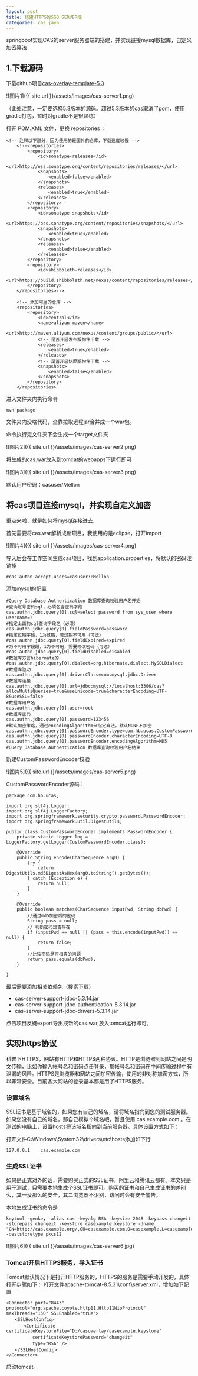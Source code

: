 ```yaml
---
layout: post
title: 搭建HTTPS的SSO SERVER端
categories: cas java
---
```


springboot实现CAS的server服务器端的搭建，并实现链接mysql数据库，自定义加密算法

## 1.下载源码

下载github项目[cas-overlay-template-5.3](https://github.com/apereo/cas-overlay-template)

![图片1]({{ site.url }}/assets/images/cas-server1.png)

（此处注意，一定要选择5.3版本的源码。超过5.3版本的cas取消了pom，使用gradle打包，暂时对gradle不是很熟练）

打开 POM.XML 文件，更换 repositories ：

    <!-- 注释以下部分，因为使用的是国外的仓库，下载速度较慢 -->
        <!--<repositories>
            <repository>
                <id>sonatype-releases</id>
                <url>http://oss.sonatype.org/content/repositories/releases/</url>
                <snapshots>
                    <enabled>false</enabled>
                </snapshots>
                <releases>
                    <enabled>true</enabled>
                </releases>
            </repository>
            <repository>
                <id>sonatype-snapshots</id>
                <url>https://oss.sonatype.org/content/repositories/snapshots/</url>
                <snapshots>
                    <enabled>true</enabled>
                </snapshots>
                <releases>
                    <enabled>false</enabled>
                </releases>
            </repository>
            <repository>
                <id>shibboleth-releases</id>
                <url>https://build.shibboleth.net/nexus/content/repositories/releases</url>
            </repository>
        </repositories>-->

        <!-- 添加阿里的仓库 -->
        <repositories>
            <repository>
                <id>central</id>
                <name>aliyun maven</name>
                <url>http://maven.aliyun.com/nexus/content/groups/public/</url>
                <!-- 是否开启发布版构件下载 -->
                <releases>
                    <enabled>true</enabled>
                </releases>
                <!-- 是否开启快照版构件下载 -->
                <snapshots>
                    <enabled>false</enabled>
                </snapshots>
            </repository>
        </repositories>


进入文件夹内执行命令

    mvn package

文件夹内没啥代码，全靠拉取远程jar合并成一个war包。

命令执行完文件夹下会生成一个target文件夹

![图片2]({{ site.url }}/assets/images/cas-server2.png)

将生成的cas.war放入到tomcat的webapps下运行即可

![图片3]({{ site.url }}/assets/images/cas-server3.png)

默认用户密码：casuser/Mellon

## 将cas项目连接mysql，并实现自定义加密

重点来啦，就是如何将mysql连接进去.

首先需要将cas.war解析成新项目，我使用的是eclipse，打开import

![图片4]({{ site.url }}/assets/images/cas-server4.png)

导入后会在工作空间生成cas项目，找到application.properties，将默认的密码注销掉

    #cas.authn.accept.users=casuser::Mellon

添加mysql的配置

    #Query Database Authentication 数据库查询校验用户名开始
    #查询账号密码sql，必须包含密码字段
    cas.authn.jdbc.query[0].sql=select password from sys_user where username=?
    #指定上面的sql查询字段名（必须）
    cas.authn.jdbc.query[0].fieldPassword=password
    #指定过期字段，1为过期，若过期不可用（可选）
    #cas.authn.jdbc.query[0].fieldExpired=expired
    #为不可用字段段，1为不可用，需要修改密码（可选）
    #cas.authn.jdbc.query[0].fieldDisabled=disabled
    #数据库方言hibernate的
    #cas.authn.jdbc.query[0].dialect=org.hibernate.dialect.MySQLDialect
    #数据库驱动
    cas.authn.jdbc.query[0].driverClass=com.mysql.jdbc.Driver
    #数据库连接
    cas.authn.jdbc.query[0].url=jdbc:mysql://localhost:3306/cas?allowMultiQueries=true&useUnicode=true&characterEncoding=UTF-8&useSSL=false
    #数据库用户名
    cas.authn.jdbc.query[0].user=root
    #数据库密码
    cas.authn.jdbc.query[0].password=123456
    #默认加密策略，通过encodingAlgorithm来指定算法，默认NONE不加密
    cas.authn.jdbc.query[0].passwordEncoder.type=com.hb.ucas.CustomPasswordEncoder
    cas.authn.jdbc.query[0].passwordEncoder.characterEncoding=UTF-8
    cas.authn.jdbc.query[0].passwordEncoder.encodingAlgorithm=MD5
    #Query Database Authentication 数据库查询校验用户名结束

新建CustomPasswordEncoder校验

![图片5]({{ site.url }}/assets/images/cas-server5.png)

CustomPasswordEncoder源码：

    package com.hb.ucas;

    import org.slf4j.Logger;
    import org.slf4j.LoggerFactory;
    import org.springframework.security.crypto.password.PasswordEncoder;
    import org.springframework.util.DigestUtils;

    public class CustomPasswordEncoder implements PasswordEncoder {
        private static Logger log = LoggerFactory.getLogger(CustomPasswordEncoder.class);

        @Override
        public String encode(CharSequence arg0) {
            try {
                return DigestUtils.md5DigestAsHex(arg0.toString().getBytes());
            } catch (Exception e) {
                return null;
            }
        }

        @Override
        public boolean matches(CharSequence inputPwd, String dbPwd) {
            //通过md5加密后的密码
            String pass = null;
            // 判断密码是否存在
            if (inputPwd == null || (pass = this.encode(inputPwd)) == null) {
                return false;
            }
            //比较密码是否相等的问题
            return pass.equals(dbPwd);
        }

    }

最后需要添加相关依赖包（[搜索下载](https://mvnrepository.com)）

- cas-server-support-jdbc-5.3.14.jar
- cas-server-support-jdbc-authentication-5.3.14.jar
- cas-server-support-jdbc-drivers-5.3.14.jar

点击项目反键export导出成新的cas.war,放入tomcat运行即可。

## 实现https协议

科普下HTTPS，网站有HTTP和HTTPS两种协议。HTTP是浏览器到网站之间是明文传输，比如你输入帐号名和密码点击登录，那帐号名和密码在中间传输过程中有泄漏的风险。HTTPS是浏览器和网站之间加密传输，使用的非对称加密方式，所以非常安全。目前各大网站的登录基本都是用了HTTPS服务。

### 设置域名

SSL证书是基于域名的，如果您有自己的域名，请将域名指向到您的测试服务器。如果您没有自己的域名，那自己模拟个域名吧，暂且使用 cas.example.com 。在测试的电脑上，设置hosts将该域名指向到当前服务器。具体设置方式如下：

打开文件C:\Windows\System32\drivers\etc\hosts添加如下行

    127.0.0.1    cas.example.com

### 生成SSL证书

如果是正式对外的话，需要购买正式的SSL证书，阿里云和腾讯云都有。本文只是用于测试，只需要本地生成个SSL证书即可。购买的证书和自己生成证书的差别么，其一没那么的安全，其二浏览器不识别，访问时会有安全警告。

本地生成证书的命令是

    keytool -genkey -alias cas -keyalg RSA -keysize 2048 -keypass changeit -storepass changeit -keystore casexample.keystore -dname "CN=http://cas.example.org/,OU=casexample.com,O=casexample,L=casexample,ST=casexample,C=CN" -deststoretype pkcs12

![图片6]({{ site.url }}/assets/images/cas-server6.jpg)

### Tomcat开启HTTPS服务，导入证书

Tomcat默认情况下是打开HTTP服务的，HTTPS的服务是需要手动开发的，具体打开步骤如下：
打开文件apache-tomcat-8.5.31\conf\server.xml，增加如下配置

    <Connector port="8443" protocol="org.apache.coyote.http11.Http11NioProtocol"
    maxThreads="150" SSLEnabled="true">
    　　<SSLHostConfig>
    　　　　<Certificate certificateKeystoreFile="D:/casoverlay/casexample.keystore"
    　　　　　　certificateKeystorePassword="changeit"
    　　　　　　type="RSA" />
    　　</SSLHostConfig>
    </Connector>

启动tomcat。

<div id="gitalk-container-cas-server"></div>

<script>
  $(document).ready(function() {
    window.initCasServerComment();
  })
</script>